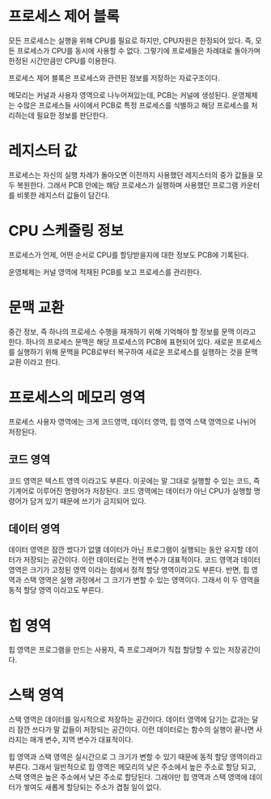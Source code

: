 # 프로세스 제어 블록

모든 프로세스는 실행을 위해 CPU를 필요로 하지만, CPU자원은 한정되어 있다.
즉, 모든 프로세스가 CPU를 동시에 사용할 수 없다.
그렇기에 프로세들은 차례대로 돌아가며 한정된 시간만큼만 CPU를 이용한다.

프로세스 제어 블록은 프로세스와 관련된 정보를 저장하는 자료구조이다.

메모리는 커널과 사용자 영역으로 나누어져있는데, PCB는 커널에 생성된다.
운영체제는 수많은 프로세스들 사이에서 PCB로 특정 프로세스를 식별하고 해당 프로세스를 처리하는데 필요한 정보를 판단한다.

# 레지스터 값

프로세스는 자신의 실행 차례가 돌아오면 이전까지 사용했던 레지스터의 중가 값들을 모두 복원한다.
그래서 PCB 안에는 해당 프로세스가 실행하며 사용했던 프로그램 카운터를 비롯한 레지스터 값들이 담긴다.

# CPU 스케줄링 정보

프로세스가 언제, 어떤 순서로 CPU를 할당받을지에 대한 정보도 PCB에 기록된다.

운영체제는 커널 영역에 적재된 PCB를 보고 프로세스를 관리한다.

# 문맥 교환

중간 정보, 즉 하나의 프로세스 수행을 재개하기 위해 기억해야 할 정보를 문맥 이라고 한다.
하나의 프로세스 문맥은 해당 프로세스의 PCB에 표현되어 있다.
새로운 프로세스를 실행하기 위해 문맥을 PCB로부터 복구하여 새로운 프로세스를 실행하는 것을 문맥 교환 이라고 한다.

# 프로세스의 메모리 영역

프로세스 사용자 영역에는 크게 코드영역, 데이터 영역, 힙 영역 스택 영역으로 나뉘어 저장된다.

## 코드 영역

코드 영역은 텍스트 영역 이라고도 부른다.
이곳에는 말 그대로 실행할 수 있는 코드, 즉 기계어로 이루어진 명령어가 저장된다.
코드 영역에는 데이터가 아닌 CPU가 실행할 명령어가 담겨 있기 때문에 쓰기가 금지되어 있다.

## 데이터 영역

데이터 영역은 잠깐 썼다가 없앨 데이터가 아닌 프로그램이 실행되는 동안 유지할 데이터가 저장되는 공간이다. 이런 데이터로는 전역 변수가 대표적이다.
코드 영역과 데이터 영역은 크기가 고정된 영역 이라는 점에서 정적 할당 영역이라고도 부른다.
반면, 힙 영역과 스택 영역은 실행 과정에서 그 크기가 변할 수 있는 영역이다.
그래서 이 두 영역을 동적 할당 영역 이라고도 부른다.

# 힙 영역

힙 영역은 프로그램을 만드는 사용자, 즉 프로그래머가 직접 할당할 수 있는 저장공간이다.

# 스택 영역

스택 영역은 데이터를 일시적으로 저장하는 공간이다.
데이터 영역에 담기는 값과는 달리 잠깐 쓰다가 말 값들이 저장되는 공간이다.
이런 데이터로는 함수의 실행이 끝나면 사라지는 매개 변수, 지역 변수가 대표적이다.

힙 영역과 스택 영역은 실시간으로 그 크기가 변할 수 있기 때문에 동적 할당 영역이라고 부른다.
그래서 일반적으로 힙 영역은 메모리의 낮은 주소에서 높은 주소로 할당 되고,
스택 영역은 높은 주소에서 낮은 주소로 할당된다.
그래야만 힙 영역과 스택 영역에 데이터가 쌓여도 새롭게 할당되는 주소가 겹칠 일이 없다.
